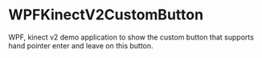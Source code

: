# WPFKinectV2CustomButton
WPF, kinect v2 demo application to show the custom button that supports hand pointer enter and leave on this button.
